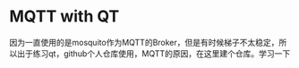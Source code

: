 # MQTT with QT

因为一直使用的是mosquito作为MQTT的Broker，但是有时候梯子不太稳定，所以出于练习qt，github个人仓库使用，MQTT的原因，在这里建个仓库。学习一下